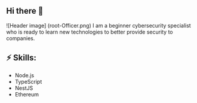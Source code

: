 ## Hi there 👋

<!--
**Offficer/Offficer** is a ✨ _special_ ✨ repository because its `README.md` (this file) appears on your GitHub profile.

Here are some ideas to get you started:

- 🔭 I’m currently working on ...
- 🌱 I’m currently learning ...
- 👯 I’m looking to collaborate on ...
- 🤔 I’m looking for help with ...
- 💬 Ask me about ...
- 📫 How to reach me: ...
- 😄 Pronouns: ...
- ⚡ Fun fact: ...
-->

![Header image] (root-Officer.png)
I am a beginner cybersecurity specialist who is ready to learn new technologies to better provide security to companies.

## ⚡ Skills:
- Node.js
- TypeScript
- NestJS
- Ethereum
